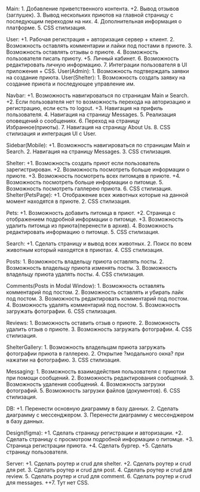 Main:
    1. Добавление приветственного контента.
    +2. Вывод отзывов (заглушек).
    3. Вывод нескольких приютов на главной страницу с последующим переходом на них.
    4. Дополнительная информация о платформе.
    5. CSS стилизация.

User:
    +1. Рабочая регистрация + авторизация сервер + клиент.
    2. Возможность оставлять комментарии и лайки под постами в приюте.
    3. Возможность оставлять отзывы о приюте.
    4. Возможность пользователя писать приюту.
    +5. Личный кабинет.
    6. Возможность редактировать личную информацию.
    7. Интеграции пользователя в UI приложения + CSS.
User(Admin):
    1. Возможность подтверждать заявки на создание приюта.
User(Shelter):
    1. Возможность создать заявку на создание приюта и последующее управление им.


Navbar:
    +1. Возможность навигироваться по страницам Main и Search.
    +2. Если пользователя нет то возможность перехода на авторизацию и регистрацию, если есть то logout.
    +3. Навигация на прифиль пользователя.
    4. Навигация на страницу Messages.
    5. Реализация оповещений о сообщениях.
    6. Переход на страницу Избранное(приюты).
    7. Навигация на страницу About Us.
    8. CSS стилизация и интеграция UI с User.

Sidebar(Mobile):
    +1. Возможность навигироваться по страницам Main и Search.
    2. Навигация на страницу Messages.
    3. CSS стилизация.


Shelter:
    +1. Возможность создать приют если пользователь зарегистрирован.
    +2. Возможность посмотреть больше информации о приюте.
    +3. Возможность посмотреть всех питомцев в приюте.
    +4. Возможность посмотреть больше информации о питомце.
    5. Возможность посмотреть галлерею приюта.
    6. CSS стилизация.
Shelter(PetsPage):
    +1. Отображение всех животных которые на данной момент находятся в приюте.
    2. CSS стилизация.

Pets:
    +1. Возможность добавить питомца в приют.
    +2. Страница с отображением подробной информации о питомце.
    +3. Возможность удалить питомца из приюта(перенести в архив).
    4. Возможность редактировать информацию о питомце.
    5. CSS стилизация.

Search:
    +1. Сделать страницу и вывод всех животных.
    2. Поиск по всем животным который находятся в приютах.
    4. CSS стилизация.

Posts:
    1. Возможность владельцу приюта оставлять посты.
    2. Возможность владельцу приюта изменять посты.
    3. Возможность владельцу приюта удалять посты.
    4. CSS стилизация.

Comments(Posts in Modal Window):
    1. Возможность оставлять комментарий под постом.
    2. Возможность оставлять и убирать лайк под постом.
    3. Возможность редактировать комментарий под постом.
    4. Возможность удалять комментарий под постом.
    5. Возможность загружать фотографии.
    6. CSS стилизация.

Reviews:
    1. Возможность оставить отзыв о приюте.
    2. Возможность удалить отзыв о приюте.
    3. Возможность загружать фотографии.
    4. CSS стилизация.

ShelterGallery:
    1. Возможность владельцам приюта загружать фотографии приюта в галлерею.
    2. Открытие ?модального окна? при нажатии на фотографию.
    3. CSS стилизация.

Messaging:
    1. Возможность взаимодействия пользователя с приютом при помощи сообщений.
    2. Возможность редактирования сообщений.
    3. Возможность удаления сообщений.
    4. Возможность загрузки фотографий.
    5. Возможность загрузки файлов (документов).
    6. CSS стилизация.



DB:
    +1. Перенести основную диаграмму в базу данных.
    2. Сделать диаграмму с мессенджером.
    3. Перенести диаграмму с мессенджером в базу данных.

Design(figma):
    +1. Сделать страницу регистрации и авторизации.
    +2. Сделать страницу с просмотром подробной информации о питомце.
    +3. Страница регистрации приюта.
    +4. Сделать бургер.
    +5. Сделать страницу пользователя.

Server: 
    +1. Сделать роутер и crud для shelter.
    +2. Сделать роутер и crud для pet.
    3. Сделать роутер и crud для post.
    4. Сделать роутер и crud для review.
    5. Сделать роутер и crud для comment.
    6. Сделать роутер и crud для messages.
    ++7. Тут нет CSS.
